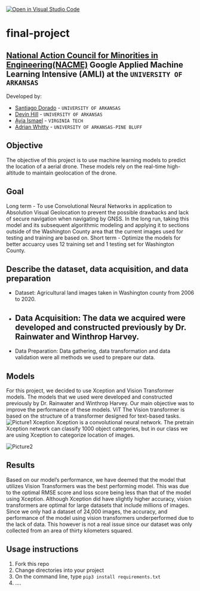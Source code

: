 [![Open in Visual Studio Code](https://classroom.github.com/assets/open-in-vscode-c66648af7eb3fe8bc4f294546bfd86ef473780cde1dea487d3c4ff354943c9ae.svg)](https://classroom.github.com/online_ide?assignment_repo_id=8127826&assignment_repo_type=AssignmentRepo)
<!--
Name of your teams' final project
-->
# final-project
## [National Action Council for Minorities in Engineering(NACME)](https://www.nacme.org) Google Applied Machine Learning Intensive (AMLI) at the `UNIVERSITY OF ARKANSAS`

<!--
List all of the members who developed the project and
link to each members respective GitHub profile
-->
Developed by: 
- [Santiago Dorado](https://github.com/dorasanti) - `UNIVERSITY OF ARKANSAS`
- [Devin Hill](https://github.com/Vuxify) - `UNIVERSITY OF ARKANSAS` 
- [Ayia Ismael](https://github.com/daholypandah) - `VIRGINIA TECH` 
- [Adrian Whitty](https://github.com/adrianwhitty2022) - `UNIVERSITY OF ARKANSAS-PINE BLUFF`

## Objective
The objective of this project is to use machine learning models to predict the location of a aerial drone. These models rely on the real-time high-altitude to maintain geolocation of the drone.
## Goal
Long term
    - To use Convolutional Neural Networks in application to Absolution Visual Geolocation to prevent the possible drawbacks and lack of secure navigation when navigating by GNSS. In the long run, taking this model and its subsequent algorithmic modeling and applying it to sections outside of the Washington County area that the current images used for testing and training are based on. 
Short term
    - Optimize the models for better accuarcy uses 12 training set and 1 testing set for Washington County.

## Describe the dataset, data acquisition, and data preparation
- Dataset:  Agricultural land images taken in Washington county from 2006 to 2020.

- Data Acquisition: The data we acquired were developed and constructed previously by Dr. Rainwater and Winthrop Harvey.
    -
- Data Preparation: Data gathering, data transformation and data validation were all methods we used to prepare our data.

## Models
 For this project, we decided to use Xception and Vision Transformer models. The models that we used were developed and constructed previously by Dr. Rainwater and Winthrop Harvey. Our main objective was to improve the performance of these models. 
 ViT
 The Vision transformer is based on the structure of a transformer designed for text-based tasks. 
 ![Picture1](https://user-images.githubusercontent.com/106926413/181702423-74f5c63d-6548-43e1-9e42-90a9a4d9bf75.png)
 Xception
 Xception is a convolutional neural network. The pretrain Xception network can classify 1000 object categories, but in our class we are using Xception to categorize location of images.

 ![Picture2](https://user-images.githubusercontent.com/106926413/181702662-bf04c9ea-745d-40cb-8d95-4e692f2a5fa5.jpg)
 
## Results
Based on our model’s performance, we have deemed that the model that utilizes Vision Transformers was the best performing model. This was due to the optimal RMSE score and loss score being less than that of the model using Xception. Although Xception did have slightly higher accuracy, vision transformers are optimal for large datasets that include millions of images. Since we only had a dataset of 24,000 images, the accuracy, and performance of the model using vision transformers underperformed due to the lack of data. This however is not a real issue since our dataset was only collected from an area of thirty kilometers squared. 

## Usage instructions
<!--
Give details on how to install fork and install your project. You can get all of the python dependencies for your project by typing `pip3 freeze requirements.txt` on the system that runs your project. Add the generated `requirements.txt` to this repo.
-->
1. Fork this repo
2. Change directories into your project
3. On the command line, type `pip3 install requirements.txt`
4. ....
